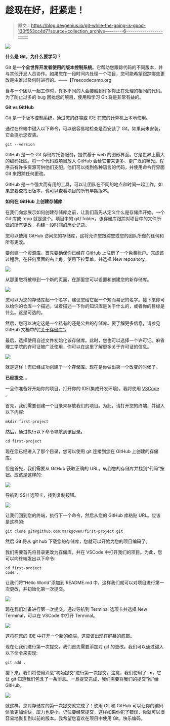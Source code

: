 # 趁现在好，赶紧走！

> 原文：<https://blog.devgenius.io/git-while-the-going-is-good-130f553cc4d7?source=collection_archive---------6----------------------->

![](img/47ef453074126c530eb098468e27f4c1.png)

**什么是 Git，为什么要学习？**

Git 是**一个全世界开发者使用的版本控制系统**。它帮助您跟踪代码的不同版本，并与其他开发人员协作。如果您在一段时间内处理一个项目，您可能希望跟踪哪些更改是由谁以及何时进行的。——【Freecodecamp.org 

当与一个团队一起工作时，许多不同的人会接触到许多你正在处理的相同的代码。为了防止过多的 bug 困扰您的项目，使用和学习 Git 将是非常有益的。

**Git vs GitHub**

Git 是一个版本控制系统，通过您的终端或 IDE 在您的计算机上本地使用。

通过在终端中键入以下命令，可以很容易地检查是否安装了 Git。如果尚未安装，它会提示您安装。

```
git --version
```

GitHub 是一个 Git 存储库托管服务，提供基于 web 的图形界面。它是世界上最大的编码社区。将一个代码或项目放入 GitHub 会给它带来更多、更广泛的曝光。程序员有许多资源可供他们支配。他们可以找到各种语言的代码，并使用命令行界面 Git 来跟踪任何更改。

GitHub 是一个强大而有用的工具，可以让团队在不同的地点和时间一起工作。如果您要查找旧版本，也可以查看项目的所有早期版本。

**如何在 GitHub 上创建存储库**

在我们向您展示如何创建存储库之前，让我们首先从定义什么是存储库开始。一个 Git 库或 repo 就是这个。项目中的 git/ folder。该存储库跟踪对项目中的文件所做的所有更改，构建一段时间的历史记录。

您可以使用 GitHub 访问您的存储库，这将允许您跟踪您或您的团队所做的任何和所有更改。

要创建一个资源库，首先要确保你已经在 [GitHub](http://github.com) 上注册了一个免费账户。完成该过程后，在任何页面的右上角，使用下拉菜单，并选择 New repository。

![](img/9f9622bbd238c5688e29bf9cff6ebc7b.png)

从那里您将被带到一个新的页面，在那里您可以设置和创建您的新存储库。

![](img/8c5d93dd30af8395fc2c2e0c79fa160a.png)

您可以为您的存储库起一个名字，建议您给它起一个短而易记的名字。接下来你可以给你的仓库一个描述。试着描述一下你的知识库是关于什么的，或者你的目标是什么。这是可选的。

然后，您可以决定这是一个私有的还是公共的存储库。要了解更多信息，请参见 GitHub 文档中的[“关于存储库”](https://docs.github.com/en/repositories/creating-and-managing-repositories/about-repositories#about-repository-visibility)。

最后，选择使用自述文件初始化该存储库。此时，您也可以选择一个许可证。麻省理工学院的许可证被广泛使用，你可以在这里了解更多关于许可证的信息。

![](img/525c0ea9891af48acf62992097024e85.png)

就是这样！您已经成功创建了一个存储库。现在是你做出第一个改变的时候了。

**已经提交…**

一旦你准备好开始你的项目，打开你的 IDE(集成开发环境)。我将使用 [VSCode](https://code.visualstudio.com/) 。

首先，我们需要创建一个目录来存放我们的项目。为此，请打开您的终端，并键入以下内容:

```
mkdir first-project
```

然后，通过执行以下命令导航到该目录。

```
cd first-project
```

现在您已经进入了那个目录，您可以使用 git 连接到您在 GitHub 上创建的存储库。

但是首先，我们需要从 GitHub 获取正确的 URL。转到您的存储库并找到“代码”按钮。应该是这样的:

![](img/76688f7b4f8a709ed631a74497bfd1bc.png)

导航到 SSH 选项卡，找到复制按钮。

![](img/435f2d106a45cd2a646ca0e8296d5bb0.png)

让我们回到您的终端，执行下一个命令，然后从您的 GitHub 库粘贴 URL。应该是这样的:

```
git clone git@github.com:markgowen/first-project.git
```

然后 Git 将从 git hub 下载您的存储库，您就可以开始为您的项目编码了。

我们需要首先将目录更改为存储库，并在 VSCode 中打开我们的项目。为此，您可以向终端发出以下命令:

```
cd first-project
code .
```

让我们将“Hello World”添加到 README.md 中，这样我们就可以对项目进行第一次更改，并初始化第一次提交。

![](img/aca258b086890de231309116fb31359a.png)

现在我们准备进行第一次提交。通过导航到 Terminal 选项卡并选择 New Terminal，可以在 VSCode 中打开 Terminal。

![](img/889ca45fc5536bddd71b161c43d0ba4b.png)

这将在您的 IDE 中打开一个新的终端。这应该出现在屏幕的底部。

现在让我们进行第一次提交。我们首先需要添加对 git 的更改。我们可以通过键入以下命令来实现:

```
git add .
```

接下来，我们将使用消息“初始提交”进行第一次提交。注意，我们使用了-m，它让 git 知道我们包含了一条消息。一旦提交完成，我们需要将我们的提交“推”给 GitHub。

![](img/f5f94c25fa963acd6f31d2ad813a0ccb.png)

就这样，您对存储库的第一次提交就完成了！使用 Git 和 GitHub 可以让你的编码体验更加愉快，压力也更小。记住要经常提交，这样如果你犯了错误，你就可以很容易地恢复到以前的版本。我希望您喜欢在项目中使用 Git。快乐编码。
